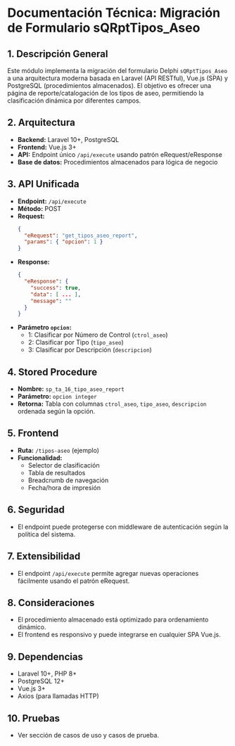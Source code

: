 # Documentación Técnica: Migración de Formulario sQRptTipos_Aseo

## 1. Descripción General
Este módulo implementa la migración del formulario Delphi `sQRptTipos_Aseo` a una arquitectura moderna basada en Laravel (API RESTful), Vue.js (SPA) y PostgreSQL (procedimientos almacenados). El objetivo es ofrecer una página de reporte/catalogación de los tipos de aseo, permitiendo la clasificación dinámica por diferentes campos.

## 2. Arquitectura
- **Backend:** Laravel 10+, PostgreSQL
- **Frontend:** Vue.js 3+
- **API:** Endpoint único `/api/execute` usando patrón eRequest/eResponse
- **Base de datos:** Procedimientos almacenados para lógica de negocio

## 3. API Unificada
- **Endpoint:** `/api/execute`
- **Método:** POST
- **Request:**
  ```json
  {
    "eRequest": "get_tipos_aseo_report",
    "params": { "opcion": 1 }
  }
  ```
- **Response:**
  ```json
  {
    "eResponse": {
      "success": true,
      "data": [ ... ],
      "message": ""
    }
  }
  ```
- **Parámetro `opcion`:**
  - 1: Clasificar por Número de Control (`ctrol_aseo`)
  - 2: Clasificar por Tipo (`tipo_aseo`)
  - 3: Clasificar por Descripción (`descripcion`)

## 4. Stored Procedure
- **Nombre:** `sp_ta_16_tipo_aseo_report`
- **Parámetro:** `opcion integer`
- **Retorna:** Tabla con columnas `ctrol_aseo`, `tipo_aseo`, `descripcion` ordenada según la opción.

## 5. Frontend
- **Ruta:** `/tipos-aseo` (ejemplo)
- **Funcionalidad:**
  - Selector de clasificación
  - Tabla de resultados
  - Breadcrumb de navegación
  - Fecha/hora de impresión

## 6. Seguridad
- El endpoint puede protegerse con middleware de autenticación según la política del sistema.

## 7. Extensibilidad
- El endpoint `/api/execute` permite agregar nuevas operaciones fácilmente usando el patrón eRequest.

## 8. Consideraciones
- El procedimiento almacenado está optimizado para ordenamiento dinámico.
- El frontend es responsivo y puede integrarse en cualquier SPA Vue.js.

## 9. Dependencias
- Laravel 10+, PHP 8+
- PostgreSQL 12+
- Vue.js 3+
- Axios (para llamadas HTTP)

## 10. Pruebas
- Ver sección de casos de uso y casos de prueba.
